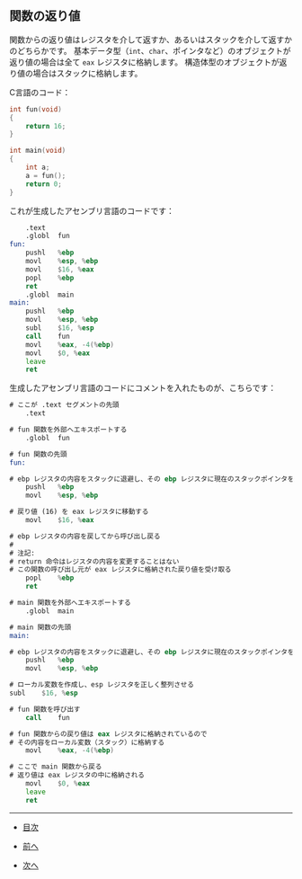 ## 関数の返り値


関数からの返り値はレジスタを介して返すか、あるいはスタックを介して返すかのどちらかです。
基本データ型（``int``、``char``、ポインタなど）のオブジェクトが返り値の場合は全て ``eax`` レジスタに格納します。
構造体型のオブジェクトが返り値の場合はスタックに格納します。

C言語のコード：

```C
int fun(void)
{
	return 16;
}

int main(void)
{
	int a;
	a = fun();
	return 0;
}
```

これが生成したアセンブリ言語のコードです：

```asm
	.text
	.globl	fun
fun:
	pushl	%ebp
	movl	%esp, %ebp
	movl	$16, %eax
	popl	%ebp
	ret
	.globl	main
main:
	pushl	%ebp
	movl	%esp, %ebp
	subl	$16, %esp
	call	fun
	movl	%eax, -4(%ebp)
	movl	$0, %eax
	leave
	ret
```

生成したアセンブリ言語のコードにコメントを入れたものが、こちらです：

```asm
# ここが .text セグメントの先頭
	.text

# fun 関数を外部へエキスポートする
	.globl	fun

# fun 関数の先頭
fun:

# ebp レジスタの内容をスタックに退避し、その ebp レジスタに現在のスタックポインタを格納する
	pushl	%ebp
	movl	%esp, %ebp

# 戻り値 (16) を eax レジスタに移動する
	movl	$16, %eax

# ebp レジスタの内容を戻してから呼び出し戻る
#
# 注記:
# return 命令はレジスタの内容を変更することはない
# この関数の呼び出し元が eax レジスタに格納された戻り値を受け取る
	popl	%ebp
	ret

# main 関数を外部へエキスポートする
	.globl	main

# main 関数の先頭
main:

# ebp レジスタの内容をスタックに退避し、その ebp レジスタに現在のスタックポインタを格納する
	pushl	%ebp
	movl	%esp, %ebp

# ローカル変数を作成し、esp レジスタを正しく整列させる
subl	$16, %esp

# fun 関数を呼び出す
	call	fun

# fun 関数からの戻り値は eax レジスタに格納されているので
# その内容をローカル変数（スタック）に格納する
	movl	%eax, -4(%ebp)

# ここで main 関数から戻る
# 返り値は eax レジスタの中に格納される
	movl	$0, %eax
	leave
	ret
```

---

* [目次](/SUMMARY.md#C言語インターナル)

* [前へ](/ch12-01-parameter-passing.md)

* [次へ](/ch14-01-memory-allocation-for-structure.md)
